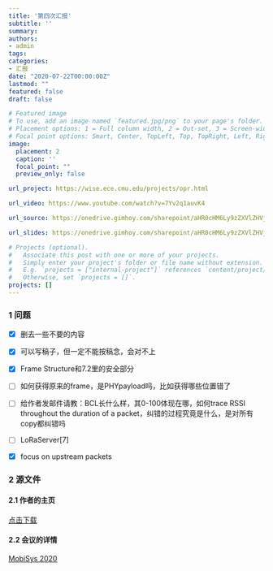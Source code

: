 ```yaml
---
title: '第四次汇报'
subtitle: ''
summary: 
authors:
- admin
tags:
categories:
- 汇报
date: "2020-07-22T00:00:00Z"
lastmod: ""
featured: false
draft: false

# Featured image
# To use, add an image named `featured.jpg/png` to your page's folder.
# Placement options: 1 = Full column width, 2 = Out-set, 3 = Screen-width
# Focal point options: Smart, Center, TopLeft, Top, TopRight, Left, Right, BottomLeft, Bottom, BottomRight
image:
  placement: 2
  caption: ''
  focal_point: ""
  preview_only: false

url_project: https://wise.ece.cmu.edu/projects/opr.html

url_video: https://www.youtube.com/watch?v=7Yv2q1auvK4

url_source: https://onedrive.gimhoy.com/sharepoint/aHR0cHM6Ly9zZXVlZHVjbjEtbXkuc2hhcmVwb2ludC5jb20vOmI6L2cvcGVyc29uYWwvMjIwMjA0NjAxX3NldV9lZHVfY24vRVRLXzBKYnZYdUJPbmpoYXZYeWZEcndCVEkxZUlPWWY2QjQzTzVwLXFyS0JnQT9lPVp2eXlhOQ==.mp3

url_slides: https://onedrive.gimhoy.com/sharepoint/aHR0cHM6Ly9zZXVlZHVjbjEtbXkuc2hhcmVwb2ludC5jb20vOmI6L2cvcGVyc29uYWwvMjIwMjA0NjAxX3NldV9lZHVfY24vRVgtZ1lOM3BJZnRKbnRYY1ZoX2VESVVCZWFobXRoUXM0NGxkRGFtdm51bzkxdz9lPXp4TWttcQ==.mp3

# Projects (optional).
#   Associate this post with one or more of your projects.
#   Simply enter your project's folder or file name without extension.
#   E.g. `projects = ["internal-project"]` references `content/project/deep-learning/index.md`.
#   Otherwise, set `projects = []`.
projects: []
---
```


### 1 问题

- [x] 删去一些不要的内容
- [x] 可以写稿子，但一定不能按稿念，会对不上
- [x] Frame Structure和7.2里的安全部分
- [ ] 如何获得原来的frame，是PHYpayload吗，比如获得哪些位置错了
- [ ] 给作者发邮件请教：BCL长什么样，其0-100体现在哪，如何trace RSSI throughout the duration of a packet，纠错的过程究竟是什么，是对所有copy都纠错吗
- [ ] LoRaServer[7]
- [x] focus on upstream packets


<!--more-->

### 2 源文件


#### 2.1 作者的主页 
[点击下载](http://artur.balanuta.com/)

#### 2.2 会议的详情 
[MobiSys 2020](https://www.sigmobile.org/mobisys/2020/)
